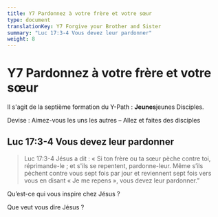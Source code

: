 ```yaml
---
title: Y7 Pardonnez à votre frère et votre sœur
type: document
translationKey: Y7 Forgive your Brother and Sister
summary: "Luc 17:3-4 Vous devez leur pardonner"
weight: 8
---
```

# Y7 Pardonnez à votre frère et votre sœur

Il s'agit de la septième formation du Y-Path : **Jeunes**jeunes Disciples.

Devise : Aimez-vous les uns les autres – Allez et faites des disciples

## Luc 17:3-4 Vous devez leur pardonner

>   Luc 17:3-4 Jésus a dit : « Si ton frère ou ta sœur pèche contre toi, réprimande-le ; et s'ils se repentent, pardonne-leur. Même s’ils pèchent contre vous sept fois par jour et reviennent sept fois vers vous en disant « Je me repens », vous devez leur pardonner.”

Qu’est-ce qui vous inspire chez Jésus ?

Que veut vous dire Jésus ?

